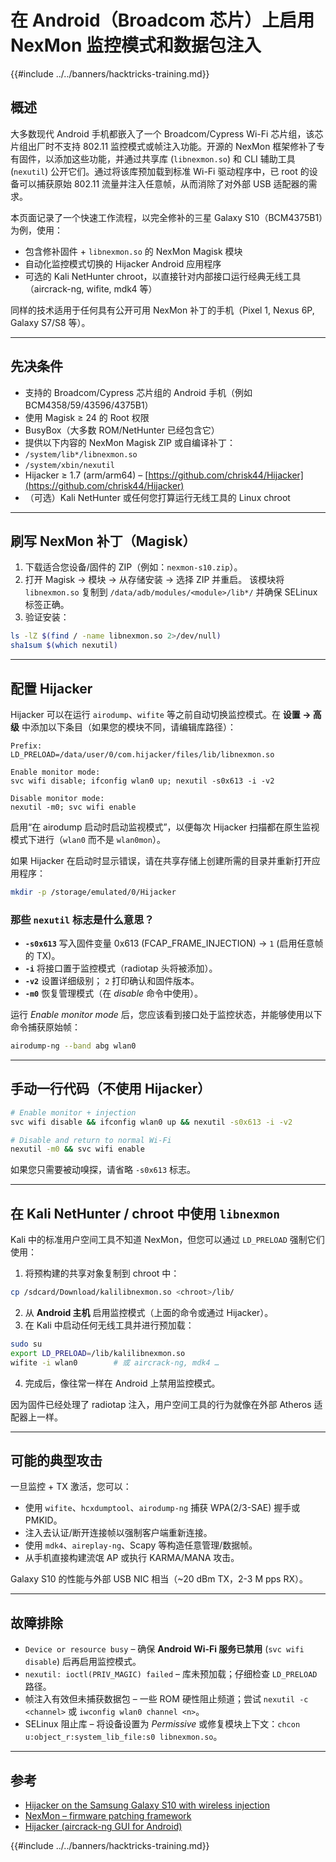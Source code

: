 # 在 Android（Broadcom 芯片）上启用 NexMon 监控模式和数据包注入

{{#include ../../banners/hacktricks-training.md}}

## 概述
大多数现代 Android 手机都嵌入了一个 Broadcom/Cypress Wi-Fi 芯片组，该芯片组出厂时不支持 802.11 监控模式或帧注入功能。开源的 NexMon 框架修补了专有固件，以添加这些功能，并通过共享库 (`libnexmon.so`) 和 CLI 辅助工具 (`nexutil`) 公开它们。通过将该库预加载到标准 Wi-Fi 驱动程序中，已 root 的设备可以捕获原始 802.11 流量并注入任意帧，从而消除了对外部 USB 适配器的需求。

本页面记录了一个快速工作流程，以完全修补的三星 Galaxy S10（BCM4375B1）为例，使用：

* 包含修补固件 + `libnexmon.so` 的 NexMon Magisk 模块
* 自动化监控模式切换的 Hijacker Android 应用程序
* 可选的 Kali NetHunter chroot，以直接针对内部接口运行经典无线工具（aircrack-ng, wifite, mdk4 等）

同样的技术适用于任何具有公开可用 NexMon 补丁的手机（Pixel 1, Nexus 6P, Galaxy S7/S8 等）。

---

## 先决条件
* 支持的 Broadcom/Cypress 芯片组的 Android 手机（例如 BCM4358/59/43596/4375B1）
* 使用 Magisk ≥ 24 的 Root 权限
* BusyBox（大多数 ROM/NetHunter 已经包含它）
* 提供以下内容的 NexMon Magisk ZIP 或自编译补丁：
* `/system/lib*/libnexmon.so`
* `/system/xbin/nexutil`
* Hijacker ≥ 1.7 (arm/arm64) – [https://github.com/chrisk44/Hijacker](https://github.com/chrisk44/Hijacker)
* （可选）Kali NetHunter 或任何您打算运行无线工具的 Linux chroot

---

## 刷写 NexMon 补丁（Magisk）
1. 下载适合您设备/固件的 ZIP（例如：`nexmon-s10.zip`）。
2. 打开 Magisk -> 模块 -> 从存储安装 -> 选择 ZIP 并重启。
该模块将 `libnexmon.so` 复制到 `/data/adb/modules/<module>/lib*/` 并确保 SELinux 标签正确。
3. 验证安装：
```bash
ls -lZ $(find / -name libnexmon.so 2>/dev/null)
sha1sum $(which nexutil)
```

---

## 配置 Hijacker
Hijacker 可以在运行 `airodump`、`wifite` 等之前自动切换监控模式。在 **设置 -> 高级** 中添加以下条目（如果您的模块不同，请编辑库路径）：
```
Prefix:
LD_PRELOAD=/data/user/0/com.hijacker/files/lib/libnexmon.so

Enable monitor mode:
svc wifi disable; ifconfig wlan0 up; nexutil -s0x613 -i -v2

Disable monitor mode:
nexutil -m0; svc wifi enable
```
启用“在 airodump 启动时启动监视模式”，以便每次 Hijacker 扫描都在原生监视模式下进行（`wlan0` 而不是 `wlan0mon`）。

如果 Hijacker 在启动时显示错误，请在共享存储上创建所需的目录并重新打开应用程序：
```bash
mkdir -p /storage/emulated/0/Hijacker
```
### 那些 `nexutil` 标志是什么意思？
* **`-s0x613`**   写入固件变量 0x613 (FCAP_FRAME_INJECTION) → `1` (启用任意帧的 TX)。
* **`-i`**         将接口置于监控模式（radiotap 头将被添加）。
* **`-v2`**        设置详细级别； `2` 打印确认和固件版本。
* **`-m0`**        恢复管理模式（在 *disable* 命令中使用）。

运行 *Enable monitor mode* 后，您应该看到接口处于监控状态，并能够使用以下命令捕获原始帧：
```bash
airodump-ng --band abg wlan0
```
---

## 手动一行代码（不使用 Hijacker）
```bash
# Enable monitor + injection
svc wifi disable && ifconfig wlan0 up && nexutil -s0x613 -i -v2

# Disable and return to normal Wi-Fi
nexutil -m0 && svc wifi enable
```
如果您只需要被动嗅探，请省略 `-s0x613` 标志。

---

## 在 Kali NetHunter / chroot 中使用 `libnexmon`
Kali 中的标准用户空间工具不知道 NexMon，但您可以通过 `LD_PRELOAD` 强制它们使用：

1. 将预构建的共享对象复制到 chroot 中：
```bash
cp /sdcard/Download/kalilibnexmon.so <chroot>/lib/
```
2. 从 **Android 主机** 启用监控模式（上面的命令或通过 Hijacker）。
3. 在 Kali 中启动任何无线工具并进行预加载：
```bash
sudo su
export LD_PRELOAD=/lib/kalilibnexmon.so
wifite -i wlan0        # 或 aircrack-ng, mdk4 …
```
4. 完成后，像往常一样在 Android 上禁用监控模式。

因为固件已经处理了 radiotap 注入，用户空间工具的行为就像在外部 Atheros 适配器上一样。

---

## 可能的典型攻击
一旦监控 + TX 激活，您可以：
* 使用 `wifite`、`hcxdumptool`、`airodump-ng` 捕获 WPA(2/3-SAE) 握手或 PMKID。
* 注入去认证/断开连接帧以强制客户端重新连接。
* 使用 `mdk4`、`aireplay-ng`、Scapy 等构造任意管理/数据帧。
* 从手机直接构建流氓 AP 或执行 KARMA/MANA 攻击。

Galaxy S10 的性能与外部 USB NIC 相当（~20 dBm TX，2-3 M pps RX）。

---

## 故障排除
* `Device or resource busy` – 确保 **Android Wi-Fi 服务已禁用** (`svc wifi disable`) 后再启用监控模式。
* `nexutil: ioctl(PRIV_MAGIC) failed` – 库未预加载；仔细检查 `LD_PRELOAD` 路径。
* 帧注入有效但未捕获数据包 – 一些 ROM 硬性阻止频道；尝试 `nexutil -c <channel>` 或 `iwconfig wlan0 channel <n>`。
* SELinux 阻止库 – 将设备设置为 *Permissive* 或修复模块上下文：`chcon u:object_r:system_lib_file:s0 libnexmon.so`。

---

## 参考
* [Hijacker on the Samsung Galaxy S10 with wireless injection](https://forums.kali.org/t/hijacker-on-the-samsung-galaxy-s10-with-wireless-injection/10305)
* [NexMon – firmware patching framework](https://github.com/seemoo-lab/nexmon)
* [Hijacker (aircrack-ng GUI for Android)](https://github.com/chrisk44/Hijacker)

{{#include ../../banners/hacktricks-training.md}}
